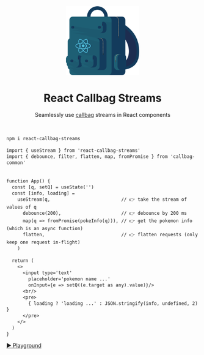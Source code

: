 <div align="center">
  
<img src="/logo.svg" width="192"/>

<br>

# React Callbag Streams

Seamlessly use [callbag](https://loreanvictor.github.io/callbag-common/what-are-callbags) streams in React components

</div>

<br>

```bash
npm i react-callbag-streams
```

```tsx
import { useStream } from 'react-callbag-streams'
import { debounce, filter, flatten, map, fromPromise } from 'callbag-common'


function App() {
  const [q, setQ] = useState('')
  const [info, loading] =
    useStream(q,                          // 👉 take the stream of values of q
      debounce(200),                      // 👉 debounce by 200 ms
      map(q => fromPromise(pokeInfo(q))), // 👉 get the pokemon info (which is an async function)
      flatten,                            // 👉 flatten requests (only keep one request in-flight)
    )

  return (
    <>
      <input type='text'
        placeholder='pokemon name ...'
        onInput={e => setQ((e.target as any).value)}/>
      <br/>
      <pre>
        { loading ? 'loading ...' : JSON.stringify(info, undefined, 2) }
      </pre>
    </>
  )
}
```
[ ► Playground ](https://stackblitz.com/edit/react-callbag-streams-demo?file=index.tsx)
